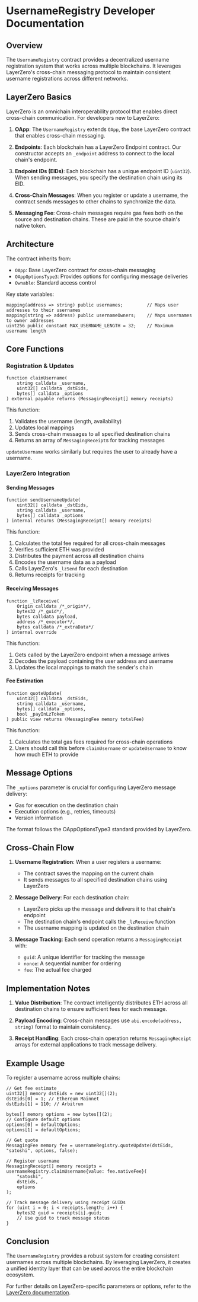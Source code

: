 # UsernameRegistry Developer Documentation

## Overview

The `UsernameRegistry` contract provides a decentralized username registration system that works across multiple blockchains. It leverages LayerZero's cross-chain messaging protocol to maintain consistent username registrations across different networks.

## LayerZero Basics

LayerZero is an omnichain interoperability protocol that enables direct cross-chain communication. For developers new to LayerZero:

1. **OApp**: The `UsernameRegistry` extends `OApp`, the base LayerZero contract that enables cross-chain messaging.

2. **Endpoints**: Each blockchain has a LayerZero Endpoint contract. Our constructor accepts an `_endpoint` address to connect to the local chain's endpoint.

3. **Endpoint IDs (EIDs)**: Each blockchain has a unique endpoint ID (`uint32`). When sending messages, you specify the destination chain using its EID.

4. **Cross-Chain Messages**: When you register or update a username, the contract sends messages to other chains to synchronize the data.

5. **Messaging Fee**: Cross-chain messages require gas fees both on the source and destination chains. These are paid in the source chain's native token.

## Architecture

The contract inherits from:

- `OApp`: Base LayerZero contract for cross-chain messaging
- `OAppOptionsType3`: Provides options for configuring message deliveries
- `Ownable`: Standard access control

Key state variables:

```solidity
mapping(address => string) public usernames;         // Maps user addresses to their usernames
mapping(string => address) public usernameOwners;    // Maps usernames to owner addresses
uint256 public constant MAX_USERNAME_LENGTH = 32;    // Maximum username length
```

## Core Functions

### Registration & Updates

```solidity
function claimUsername(
    string calldata _username,
    uint32[] calldata _dstEids,
    bytes[] calldata _options
) external payable returns (MessagingReceipt[] memory receipts)
```

This function:

1. Validates the username (length, availability)
2. Updates local mappings
3. Sends cross-chain messages to all specified destination chains
4. Returns an array of `MessagingReceipt`s for tracking messages

`updateUsername` works similarly but requires the user to already have a username.

### LayerZero Integration

#### Sending Messages

```solidity
function sendUsernameUpdate(
    uint32[] calldata _dstEids,
    string calldata _username,
    bytes[] calldata _options
) internal returns (MessagingReceipt[] memory receipts)
```

This function:

1. Calculates the total fee required for all cross-chain messages
2. Verifies sufficient ETH was provided
3. Distributes the payment across all destination chains
4. Encodes the username data as a payload
5. Calls LayerZero's `_lzSend` for each destination
6. Returns receipts for tracking

#### Receiving Messages

```solidity
function _lzReceive(
    Origin calldata /*_origin*/,
    bytes32 /*_guid*/,
    bytes calldata payload,
    address /*_executor*/,
    bytes calldata /*_extraData*/
) internal override
```

This function:

1. Gets called by the LayerZero endpoint when a message arrives
2. Decodes the payload containing the user address and username
3. Updates the local mappings to match the sender's chain

#### Fee Estimation

```solidity
function quoteUpdate(
    uint32[] calldata _dstEids,
    string calldata _username,
    bytes[] calldata _options,
    bool _payInLzToken
) public view returns (MessagingFee memory totalFee)
```

This function:

1. Calculates the total gas fees required for cross-chain operations
2. Users should call this before `claimUsername` or `updateUsername` to know how much ETH to provide

## Message Options

The `_options` parameter is crucial for configuring LayerZero message delivery:

- Gas for execution on the destination chain
- Execution options (e.g., retries, timeouts)
- Version information

The format follows the OAppOptionsType3 standard provided by LayerZero.

## Cross-Chain Flow

1. **Username Registration**: When a user registers a username:

   - The contract saves the mapping on the current chain
   - It sends messages to all specified destination chains using LayerZero

2. **Message Delivery**: For each destination chain:

   - LayerZero picks up the message and delivers it to that chain's endpoint
   - The destination chain's endpoint calls the `_lzReceive` function
   - The username mapping is updated on the destination chain

3. **Message Tracking**: Each send operation returns a `MessagingReceipt` with:
   - `guid`: A unique identifier for tracking the message
   - `nonce`: A sequential number for ordering
   - `fee`: The actual fee charged

## Implementation Notes

1. **Value Distribution**: The contract intelligently distributes ETH across all destination chains to ensure sufficient fees for each message.

2. **Payload Encoding**: Cross-chain messages use `abi.encode(address, string)` format to maintain consistency.

3. **Receipt Handling**: Each cross-chain operation returns `MessagingReceipt` arrays for external applications to track message delivery.

## Example Usage

To register a username across multiple chains:

```solidity
// Get fee estimate
uint32[] memory dstEids = new uint32[](2);
dstEids[0] = 1; // Ethereum Mainnet
dstEids[1] = 110; // Arbitrum

bytes[] memory options = new bytes[](2);
// Configure default options
options[0] = defaultOptions;
options[1] = defaultOptions;

// Get quote
MessagingFee memory fee = usernameRegistry.quoteUpdate(dstEids, "satoshi", options, false);

// Register username
MessagingReceipt[] memory receipts = usernameRegistry.claimUsername{value: fee.nativeFee}(
    "satoshi",
    dstEids,
    options
);

// Track message delivery using receipt GUIDs
for (uint i = 0; i < receipts.length; i++) {
    bytes32 guid = receipts[i].guid;
    // Use guid to track message status
}
```

## Conclusion

The `UsernameRegistry` provides a robust system for creating consistent usernames across multiple blockchains. By leveraging LayerZero, it creates a unified identity layer that can be used across the entire blockchain ecosystem.

For further details on LayerZero-specific parameters or options, refer to the [LayerZero documentation](https://docs.layerzero.network/).
